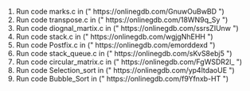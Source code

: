 <ol>
<li>Run code marks.c in (" https://onlinegdb.com/GnuwOuBwBD ")</li>
<li>Run code transpose.c in (" https://onlinegdb.com/18WN9q_Sy ")</li>
<li>Run code diognal_martix.c in (" https://onlinegdb.com/ssrsZIUnw ") </li>
<li>Run code stack.c in (" https://onlinegdb.com/wgjgNhEHH ") </li>
<li>Run code Postfix.c in (" https://onlinegdb.com/emorddexd ")</li>
<li>Run code stack_queue.c in (" https://onlinegdb.com/sKvS8ebj5 ") </li>
<li>Run code circular_matrix.c in (" https://onlinegdb.com/FgWSDR2l_ ") </li>
<li>Run code Selection_sort in (" https://onlinegdb.com/yp4ltdaoUE ") </li>
<li>Run code Bubble_Sort in (" https://onlinegdb.com/f9Yfnxb-HT ") </li>
</ol>

